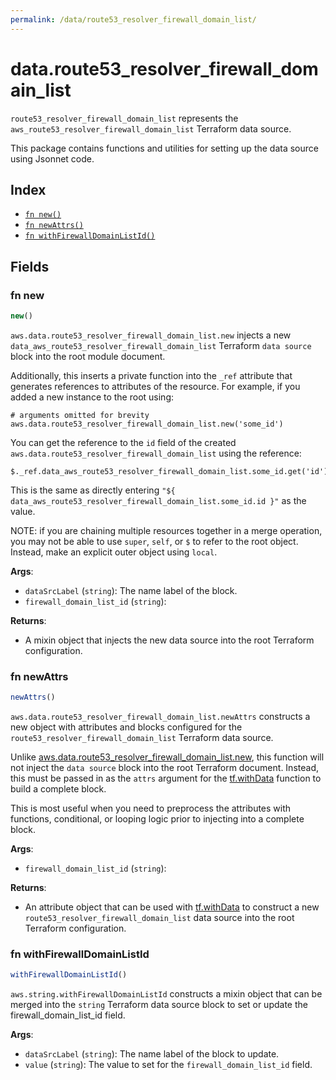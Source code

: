 ```yaml
---
permalink: /data/route53_resolver_firewall_domain_list/
---
```


# data.route53_resolver_firewall_domain_list

`route53_resolver_firewall_domain_list` represents the `aws_route53_resolver_firewall_domain_list` Terraform data source.



This package contains functions and utilities for setting up the data source using Jsonnet code.


## Index

* [`fn new()`](#fn-new)
* [`fn newAttrs()`](#fn-newattrs)
* [`fn withFirewallDomainListId()`](#fn-withfirewalldomainlistid)

## Fields

### fn new

```ts
new()
```


`aws.data.route53_resolver_firewall_domain_list.new` injects a new `data_aws_route53_resolver_firewall_domain_list` Terraform `data source`
block into the root module document.

Additionally, this inserts a private function into the `_ref` attribute that generates references to attributes of the
resource. For example, if you added a new instance to the root using:

    # arguments omitted for brevity
    aws.data.route53_resolver_firewall_domain_list.new('some_id')

You can get the reference to the `id` field of the created `aws.data.route53_resolver_firewall_domain_list` using the reference:

    $._ref.data_aws_route53_resolver_firewall_domain_list.some_id.get('id')

This is the same as directly entering `"${ data_aws_route53_resolver_firewall_domain_list.some_id.id }"` as the value.

NOTE: if you are chaining multiple resources together in a merge operation, you may not be able to use `super`, `self`,
or `$` to refer to the root object. Instead, make an explicit outer object using `local`.

**Args**:
  - `dataSrcLabel` (`string`): The name label of the block.
  - `firewall_domain_list_id` (`string`): 

**Returns**:
- A mixin object that injects the new data source into the root Terraform configuration.


### fn newAttrs

```ts
newAttrs()
```


`aws.data.route53_resolver_firewall_domain_list.newAttrs` constructs a new object with attributes and blocks configured for the `route53_resolver_firewall_domain_list`
Terraform data source.

Unlike [aws.data.route53_resolver_firewall_domain_list.new](#fn-route53resolverfirewalldomainlistnew), this function will not inject the `data source`
block into the root Terraform document. Instead, this must be passed in as the `attrs` argument for the
[tf.withData](https://github.com/tf-libsonnet/core/tree/main/docs#fn-withdata) function to build a complete block.

This is most useful when you need to preprocess the attributes with functions, conditional, or looping logic prior to
injecting into a complete block.

**Args**:
  - `firewall_domain_list_id` (`string`): 

**Returns**:
  - An attribute object that can be used with [tf.withData](https://github.com/tf-libsonnet/core/tree/main/docs#fn-withdata) to construct a new `route53_resolver_firewall_domain_list` data source into the root Terraform configuration.


### fn withFirewallDomainListId

```ts
withFirewallDomainListId()
```

`aws.string.withFirewallDomainListId` constructs a mixin object that can be merged into the `string`
Terraform data source block to set or update the firewall_domain_list_id field.



**Args**:
  - `dataSrcLabel` (`string`): The name label of the block to update.
  - `value` (`string`): The value to set for the `firewall_domain_list_id` field.
